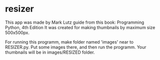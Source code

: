 # resizer
This app was made by Mark Lutz guide from this book:
Programming Python, 4th Edition
It was created for making thumbnails by maximum size 500x500px.

For running this programm, make folder named 'images' near to RESIZER.py.
Put some images there, and then run the programm.
Your thumbnails will be in images/RESIZED folder.
